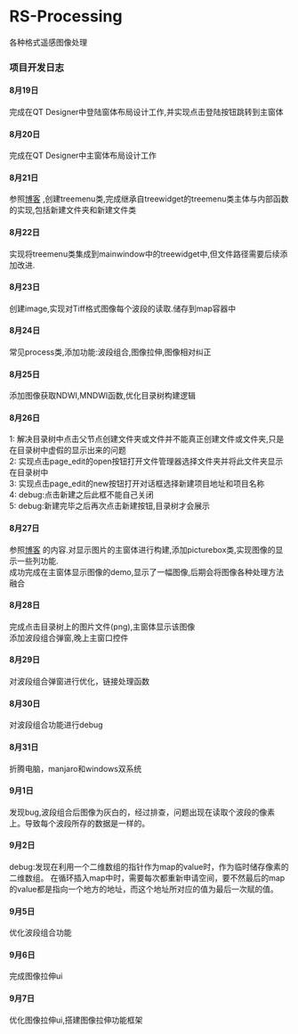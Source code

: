 # RS-Processing

各种格式遥感图像处理

### 项目开发日志

#### **8月19日**

完成在QT Designer中登陆窗体布局设计工作,并实现点击登陆按钮跳转到主窗体

#### **8月20日**

完成在QT Designer中主窗体布局设计工作

#### **8月21日**

参照<a href="https://blog.csdn.net/qq_37386287/article/details/107885260" target="_blank">博客</a>
,创建treemenu类,完成继承自treewidget的treemenu类主体与内部函数的实现,包括新建文件夹和新建文件类

#### **8月22日**

实现将treemenu类集成到mainwindow中的treewidget中,但文件路径需要后续添加改进.

#### **8月23日**

创建image,实现对Tiff格式图像每个波段的读取.储存到map容器中

#### **8月24日**

常见process类,添加功能:波段组合,图像拉伸,图像相对纠正

#### **8月25日**

添加图像获取NDWI,MNDWI函数,优化目录树构建逻辑

#### **8月26日**

1: 解决目录树中点击父节点创建文件夹或文件并不能真正创建文件或文件夹,只是在目录树中虚假的显示出来的问题  
2: 实现点击page_edit的open按钮打开文件管理器选择文件夹并将此文件夹显示在目录树中  
3: 实现点击page_edit的new按钮打开对话框选择新建项目地址和项目名称  
4: debug:点击新建之后此框不能自己关闭                     
5: debug:新建完毕之后再次点击新建按钮,目录树才会展示

#### **8月27日**

参照<a href="https://blog.csdn.net/liyuanbhu/article/details/46687495">博客</a>
的内容.对显示图片的主窗体进行构建,添加picturebox类,实现图像的显示一些列功能.  
成功完成在主窗体显示图像的demo,显示了一幅图像,后期会将图像各种处理方法融合

#### **8月28日**

完成点击目录树上的图片文件(png),主窗体显示该图像  
添加波段组合弹窗,晚上主窗口控件

#### **8月29日**
对波段组合弹窗进行优化，链接处理函数

#### **8月30日**
对波段组合功能进行debug

#### **8月31日**
折腾电脑，manjaro和windows双系统

#### **9月1日**
发现bug,波段组合后图像为灰白的，经过排查，问题出现在读取个波段的像素上。导致每个波段所存的数据是一样的。

#### **9月2日**
debug:发现在利用一个二维数组的指针作为map的value时，作为临时储存像素的二维数组。
在循环插入map中时，需要每次都重新申请空间，要不然最后的map的value都是指向一个地方的地址，而这个地址所对应的值为最后一次赋的值。

#### **9月5日**
优化波段组合功能

#### **9月6日**
完成图像拉伸ui

#### **9月7日**
优化图像拉伸ui,搭建图像拉伸功能框架